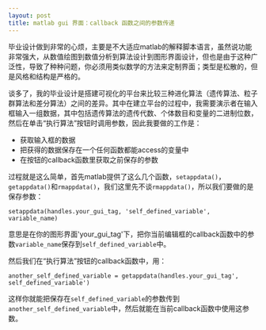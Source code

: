```yaml
---
layout: post
title: matlab gui 界面：callback 函数之间的参数传递
---
```


毕业设计做到非常的心烦，主要是不大适应matlab的解释脚本语言，虽然说功能非常强大，从数值绘图到数值分析到算法设计到图形界面设计，但也是由于这种广泛性，导致了种种问题，你必须用类似数学的方法来定制界面；类型是松散的，但是风格和结构是严格的。

谈多了，我的毕业设计是搭建可视化的平台来比较三种进化算法（遗传算法、粒子群算法和差分算法）之间的差异。其中在建立平台的过程中，我需要演示者在输入框输入一组数据，其中包括遗传算法的遗传代数、个体数目和变量的二进制位数，然后在单击“执行算法”按钮时调用参数，因此我要做的工作是：

* 获取输入框的数据
* 把获得的数据保存在一个任何函数都能access的变量中
* 在按钮的callback函数里获取之前保存的参数

过程就是这么简单，首先matlab提供了这么几个函数，`setappdata()`，`getappdata()`和`rmappdata()`，我们这里先不谈`rmappdata()`，所以我们要做的是保存参数：

`setappdata(handles.your_gui_tag, 'self_defined_variable', variable_name)`

意思是在你的图形界面'your_gui_tag'下，把你当前编辑框的callback函数中的参数`variable_name`保存到`self_defined_variable`中。

然后我们在“执行算法”按钮的callback函数中，用：

`another_self_defined_variable = getappdata(handles.your_gui_tag', self_defined_variable')`

这样你就能把保存在`self_defined_variable`的参数传到`another_self_defined_variable`中，然后就能在当前callback函数中使用这参数。
